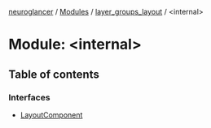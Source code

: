 [neuroglancer](../README.md) / [Modules](../modules.md) / [layer\_groups\_layout](layer_groups_layout.md) / <internal\>

# Module: <internal\>

## Table of contents

### Interfaces

- [LayoutComponent](../interfaces/layer_groups_layout._internal_.LayoutComponent.md)
